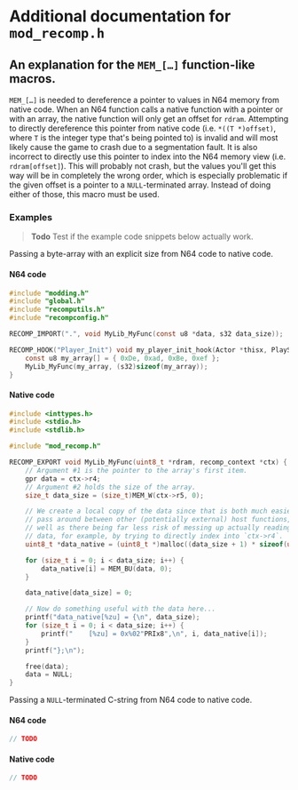 # Additional documentation for `mod_recomp.h`

## An explanation for the `MEM_[…]` function-like macros.

`MEM_[…]` is needed to dereference a pointer to values in N64 memory from native
code. When an N64 function calls a native function with a pointer or with an
array, the native function will only get an offset for `rdram`. Attempting to
directly dereference this pointer from native code (i.e. `*((T *)offset)`,
where `T` is the integer type that's being pointed to) is invalid and will
most likely cause the game to crash due to a segmentation fault. It is also
incorrect to directly use this pointer to index into the N64 memory view
(i.e. `rdram[offset]`). This will probably not crash, but the values you'll
get this way will be in completely the wrong order, which is especially
problematic if the given offset is a pointer to a `NULL`-terminated array.
Instead of doing either of those, this macro must be used.

### Examples

> **Todo**
> Test if the example code snippets below actually work.

Passing a byte-array with an explicit size from N64 code to native code.

#### N64 code

```c
#include "modding.h"
#include "global.h"
#include "recomputils.h"
#include "recompconfig.h"

RECOMP_IMPORT(".", void MyLib_MyFunc(const u8 *data, s32 data_size));

RECOMP_HOOK("Player_Init") void my_player_init_hook(Actor *thisx, PlayState *play) {
    const u8 my_array[] = { 0xDe, 0xad, 0xBe, 0xef };
    MyLib_MyFunc(my_array, (s32)sizeof(my_array));
}
```

#### Native code

```c
#include <inttypes.h>
#include <stdio.h>
#include <stdlib.h>

#include "mod_recomp.h"

RECOMP_EXPORT void MyLib_MyFunc(uint8_t *rdram, recomp_context *ctx) {
    // Argument #1 is the pointer to the array's first item.
    gpr data = ctx->r4;
    // Argument #2 holds the size of the array.
    size_t data_size = (size_t)MEM_W(ctx->r5, 0);

    // We create a local copy of the data since that is both much easier to
    // pass around between other (potentially external) host functions, as
    // well as there being far less risk of messing up actually reading the
    // data, for example, by trying to directly index into `ctx->r4`.
    uint8_t *data_native = (uint8_t *)malloc((data_size + 1) * sizeof(uint8_t));

    for (size_t i = 0; i < data_size; i++) {
        data_native[i] = MEM_BU(data, 0);
    }

    data_native[data_size] = 0;

    // Now do something useful with the data here...
    printf("data_native[%zu] = {\n", data_size);
    for (size_t i = 0; i < data_size; i++) {
        printf("    [%zu] = 0x%02"PRIx8",\n", i, data_native[i]);
    }
    printf("};\n");

    free(data);
    data = NULL;
}
```

Passing a `NULL`-terminated C-string from N64 code to native code.

#### N64 code

```c
// TODO
```

#### Native code

```c
// TODO
```
